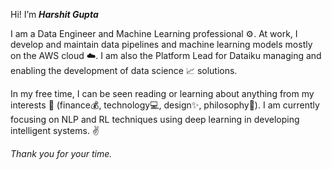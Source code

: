 <!--### Hi there 👋-->

Hi! I’m ***Harshit Gupta***

I am a Data Engineer and Machine Learning professional ⚙️. At work, I develop and maintain data pipelines and machine learning models mostly on the AWS cloud ☁️. I am also the Platform Lead for Dataiku managing and enabling the development of data science 📈 solutions.

In my free time, I can be seen reading or learning about anything from my interests 👀 (finance💰, technology💻, design✨, philosophy💯). I am currently focusing on NLP and RL techniques using deep learning in developing intelligent systems. ✌️ 

*Thank you for your time.*

